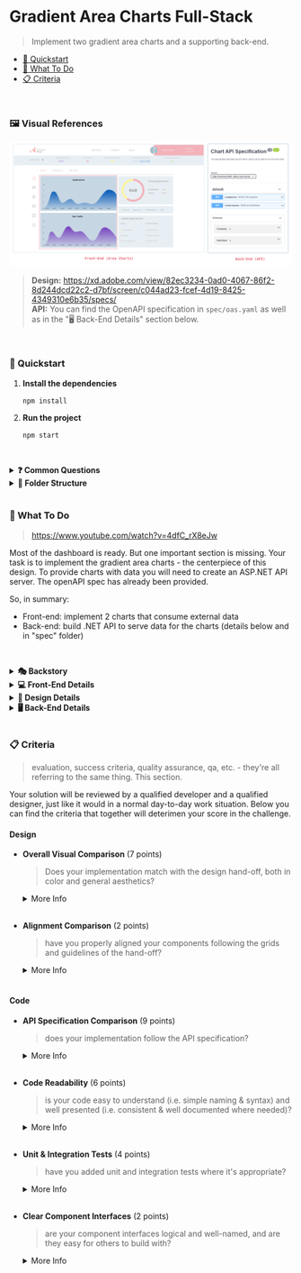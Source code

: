 # Gradient Area Charts Full-Stack
> Implement two gradient area charts and a supporting back-end.

- [🚀 Quickstart](#quickstart)
- [🎯 What To Do](#what-to-do)
- [📋 Criteria](#criteria)

<br>

### 🖼️ Visual References
![Chart Challenge](src/assets/images/project.png)
> **Design:** https://xd.adobe.com/view/82ec3234-0ad0-4067-86f2-8d244dcd22c2-d7bf/screen/c044ad23-fcef-4d19-8425-4349310e6b35/specs/ <br> **API:** You can find the OpenAPI specification in `spec/oas.yaml` as well as in the "🖥 Back-End Details" section below.

<br>

### 🚀 Quickstart

1. **Install the dependencies**

   ```shell
   npm install
   ```

2. **Run the project**

   ```shell
   npm start
   ```


<br><details>
  <summary><b>❓ Common Questions</b></summary>
  Common questions and answers for getting started quickly.

  - Q: What should I do? 
  >  - :A Hop down and read the "what to do" section, the specifications, then have a look at the designs and figure out how to best implement these designs into a working prototype of the chart.
  - Where do I find the files for X? 
  >  - Check the section on folder structure, if it is still unclear let us know in the discord.
  - How do I deliver? 
  >  - To deliver your solution you'll have to commit and push the repo, and then go to the Diggit-dashboard for the challenge to submit for evaluation.
  - How do I know if I'm ready to submit? 
  >  - Check the [Evaluation](#-What-will-be-evaluated) criteria section, where it is outlined a few quick questions to answer. If you feel you can answer to the positive on all these then you're probably ready to submit your solution. However you're free to add whatever extra layers of QA on top of these to suit your professional standards. 
  - I'm Stuck, help!
  >  - oof... we don't really do debugging for active challenges, but what we can recommend is that you take the extra time you need. You may just need to take a break, go have a coffee and take a walk. We often find it helps to simply take your mind off the problem for a little while to reboot your angle of approach. Once you come back, check again your progress towards the goals you'll be evaluated on, and see if there is something you hadn't considered before. We wish you the best of luck!
<br></details>

<details>
  <summary><b>📁 Folder Structure</b></summary>
  Here’s an overview of the folder structure. Each element is briefly described.

      ├── api/        # place your ASP.NET Core API in this folder
      ├── public/     # contains the HTML file so you can tweak it, for example, to set the page title and other static files
      ├── spec/       # contains the OpenAPI spec file you can use to build API
      ├── src/        # the main container for your project
      │   │
      │   ├── assets/       # images, icons, colors
      │   ├── components/   # anything that could be a reusable piece of UI lands here
      │   ├── screens/      # each screen is build with multiple components and together they create a screen to display for a user such as Homepage, About, Catalog etc
      │   ├── utls/         # reusable JavaScript functions that support the project such as custom hooks
<br></details><br>

### 🎯 What To Do
> https://www.youtube.com/watch?v=4dfC_rX8eJw

Most of the dashboard is ready. But one important section is missing. Your task is to implement the gradient area charts - the centerpiece of this design. To provide charts with data you will need to create an ASP.NET API server. The openAPI spec has already been provided.

So, in summary:
- Front-end: implement 2 charts that consume external data
- Back-end: build .NET API to serve data for the charts (details below and in "spec" folder)

<br><details>
  <summary><b>🎭 Backstory</b></summary>

  > the story leading up to your challenge

  Innovation Norway is in charge of giving Norwegian ideas global opportunities. They offer critical help and support to startups. Each and every day, both companies and individuals book meetings with their advisors.

  The first step towards better services is a clear overview of current affairs. Innovation Norway needs to see how many companies and individuals they are in contact with. In the future, this dashboard can also show valuable insights such as the overall satisfaction, newly identified opportunities as well as potential efficiency improvements in their processes.<br>
</details>

<details>
  <summary><b>💻 Front-End Details</b></summary>

- **Visual aspects**
  - Target Screen: **1920x1080** (but should work for all common desktop sizes)
  - Font: Montserrat (https://fonts.google.com/specimen/Montserrat)
  - Asset folder: `./src/assets`
  - Colors: check out `./src/assets`
- **Charts**
  - decide on a library you want to use for your implementation
  - review the code base, find a suitable place for the charts
  - build 2 charts ( Individuals and Companies ) around the data provided by the Chart API
  - you are free to be creative with the implementation of the charts, as long as they follow the specifications and designs provided. 
  - remember to include a gradient on the charts, it's a final touch to the project
- **Recommended Libraries**
  - **Charts** - Chart.js; that's what we consider the most convenient one, but feel free to work with any library that works for you!
  - React modules are fine, but for any **CSS logic** - styled-components.
  - Any **custom animation?** - gsap.
<br></details>

<details>
  <summary><b>🎨 Design Details</b></summary>
  
  > Design Handoff: https://xd.adobe.com/view/82ec3234-0ad0-4067-86f2-8d244dcd22c2-d7bf/screen/c044ad23-fcef-4d19-8425-4349310e6b35/specs/
<br>
</details>

<details>
  <summary><b>🖥 Back-End Details</b></summary>

  Please use the latest version of Asp.Net Core for your back-end solution. This is what Innovation Norway uses internally.

  Please create mock/dummy data for your solution. We don't provide you with any data set. This data doesn't have to be perfect. It does however need to follow the provided OpenAPI specification.

  You do not have to create a database for this challenge. Mock/dummy data is sufficient.

- **Chart API**
  - RESTful API built with ASP.NET Core framework
  - Fully complies with OpenAPI spec provided
  - You can add security features (like token auth) for bonus points (not included in OpenAPI spec)


  ### API Specifications 

  This specification describes the API that is used to serve data for the front-end chart

  Base URLs:

  * <a href="http://localhost:3000">http://localhost:3000</a>

  <h2 id="fullstackin-default">ENDPOINTS</h1>


  ### Get list of all companies

  <a id="opIdget-companies"></a>

  `GET /companies`

  Retrieve a list of companies

  > Example response

  ```json
  [
    {
      "id": 1,
      "name": "Google",
      "advisor": "Adam Smith",
      "gender": "male",
      "meetingDate": "2021-10-31"
    },
    {
      "id": 2,
      "name": "Netflix",
      "advisor": "Simen Newton",
      "gender": "female",
      "meetingDate": "2021-04-11"
    }
  ]
  ```

  <h4 id="get-list-of-all-companies-responses">Responses</h3>

  |Status|Meaning|Description|Schema|
  |---|---|---|---|
  |200|[OK](https://tools.ietf.org/html/rfc7231#section-6.3.1)|List of companies|Inline|
  |500|[Internal Server Error](https://tools.ietf.org/html/rfc7231#section-6.6.1)|Something went wrong|None|

  <h4 id="get-list-of-all-companies-responseschema">Response Schema</h3>

  Status Code **200**

  |Name|Type|Required|Restrictions|Description|
  |---|---|---|---|---|
  |*ROOT*|[[Company](#schemacompany)]|true|none|[Model of company entry]|
  |» Company|[Company](#schemacompany)|true|none|Model of company entry|
  |»» id|integer|true|none|Unique identifier for the given company.|
  |»» name|string|true|none|Name of the company|
  |»» advisor|string|true|none|Full name of company's advisor|
  |»» gender|string|true|none|male/female|
  |»» meetingDate|string(date)|true|none|Date|

  ### Enumerated Values

  |Property|Value|
  |---|---|
  |gender|male|
  |gender|female|

  <aside class="success">
  This operation does not require authentication
  </aside>

  ### Get list of all individuals

  <a id="opIdget-individuals"></a>

  `GET /individuals`

  Retrieve a list of individuals

  > Example response

  ```json
  [
    {
      "id": 1,
      "name": "Ivan",
      "surname": "Malkov",
      "gender": "male",
      "meetingDate": "2019-08-24"
    }
  ]
  ```

  <h3 id="get-list-of-all-individuals-responses">Responses</h3>

  |Status|Meaning|Description|Schema|
  |---|---|---|---|
  |200|[OK](https://tools.ietf.org/html/rfc7231#section-6.3.1)|List of individuals|Inline|
  |500|[Internal Server Error](https://tools.ietf.org/html/rfc7231#section-6.6.1)|Something went wrong|None|

  <h3 id="get-list-of-all-individuals-responseschema">Response Schema</h3>

  Status Code **200**

  |Name|Type|Required|Restrictions|Description|
  |---|---|---|---|---|
  |*ROOT*|[[Individual](#schemaindividual)]|true|none|[Model of Individual entry]|
  |» Individual|[Individual](#schemaindividual)|true|none|Model of Individual entry|
  |»» id|integer|true|none|Unique id of a person|
  |»» name|string|true|none|First name of a person|
  |»» surname|string|true|none|Person's surname|
  |»» gender|string|true|none|male/female|
  |»» meetingDate|string(date)|true|none|Date|

  #### Enumerated Values

  |Property|Value|
  |---|---|
  |gender|male|
  |gender|female|

  <aside class="success">
  This operation does not require authentication
  </aside>



  ## Schemas

  <h3 id="tocS_Company">Company</h2>
  <!-- backwards compatibility -->
  <a id="schemacompany"></a>
  <a id="schema_Company"></a>
  <a id="tocScompany"></a>
  <a id="tocscompany"></a>

  ```json
  {
    "id": 0,
    "name": "string",
    "advisor": "string",
    "gender": "male",
    "meetingDate": "2019-08-24"
  }

  ```

  ### Properties

  |Name|Type|Required|Restrictions|Description|
  |---|---|---|---|---|
  |id|integer|true|none|Unique identifier for the given company.|
  |name|string|true|none|Name of the company|
  |advisor|string|true|none|Full name of company's advisor|
  |gender|string|true|none|male/female|
  |meetingDate|string(date)|true|none|Date|

  #### Enumerated Values

  |Property|Value|
  |---|---|
  |gender|male|
  |gender|female|

  <h2 id="tocS_Individual">Individual</h2>
  <!-- backwards compatibility -->
  <a id="schemaindividual"></a>
  <a id="schema_Individual"></a>
  <a id="tocSindividual"></a>
  <a id="tocsindividual"></a>

  ```json
  {
    "id": 0,
    "name": "string",
    "surname": "string",
    "gender": "male",
    "meetingDate": "2019-08-24"
  }

  ```


  ### Properties

  |Name|Type|Required|Restrictions|Description|
  |---|---|---|---|---|
  |id|integer|true|none|Unique id of a person|
  |name|string|true|none|First name of a person|
  |surname|string|true|none|Person's surname|
  |gender|string|true|none|male/female|
  |meetingDate|string(date)|true|none|Date|

  #### Enumerated Values

  |Property|Value|
  |---|---|
  |gender|male|
  |gender|female|

<br></details><br>


### 📋 Criteria
> evaluation, success criteria, quality assurance, qa, etc. - they're all referring to the same thing. This section. 

Your solution will be reviewed by a qualified developer and a qualified designer, just like it would in a normal day-to-day work situation. Below you can find the criteria that together will deterimen your score in the challenge.

#### Design

- **Overall Visual Comparison** (7 points)
  > Does your implementation match with the design hand-off, both in color and general aesthetics?

  <details>
  <summary>More Info</summary>The running version should look as similar to the design as possible. Multiple iterations have been done on the design side in communication with potential users, so it’s paramount that the end result looks as identical to the design as possible.</details><br>

- **Alignment Comparison** (2 points)
  > have you properly aligned your components following the grids and guidelines of the hand-off?

  <details>
  <summary>More Info</summary>Is the page following the same grids and guidelines as the example? Are the different elements placed correctly? This is important to avoid the page being chaotic and to make it look professional.</details><br>

#### Code

- **API Specification Comparison** (9 points)
  > does your implementation follow the API specification?

  <details>
  <summary>More Info</summary>You have been provided with an OpenAPI specification file. Think of it like the design of your API. You should aim to follow this specification perfectly in your implementation. This criteria evaluates how well you've managed to do so.
  
  The OpenAPI Specification, previously known as the Swagger Specification, is a specification for machine-readable interface files for describing, producing, consuming, and visualizing RESTful web services.</details><br>

- **Code Readability** (6 points)
  > is your code easy to understand (i.e. simple naming & syntax) and well presented (i.e. consistent & well documented where needed)?

  <details>
  <summary>More Info</summary>Readability is the ease with which a reader can understand your code. In programming, things such as programmer comments, choice of loop structure, and choice of names can determine the ease with which humans can read computer program code. 

  It is especially important to Innovation Norway that you include lambda expressions - so be sure to include those. In addition, many other modern syntax features improves readability, so try your best to use these where it makes sense.</details><br>

- **Unit & Integration Tests** (4 points)
  > have you added unit and integration tests where it's appropriate?

  <details>
  <summary>More Info</summary>A primary purpose of testing is to detect software failures so that defects may be discovered and corrected. Good tests helps us determine if the code does what it's supposed to do. It also helps protect against side-effects and regressions caused by future refactoring of the codebase.

  We want you to determine, using your own best judgement, where unit and integration tests are appropriate for your implementation. Adding comments in your tests describing shortly why you've decided to test these particular parts of the codebase could help in the review of your work.</details><br>

- **Clear Component Interfaces** (2 points)
  > are your component interfaces logical and well-named, and are they easy for others to build with?

  <details>
  <summary>More Info</summary>Your component interfaces matter. The names you choose for props, their descriptions and the default values all help to make it easier for other developers to build with your components.</details><br>
